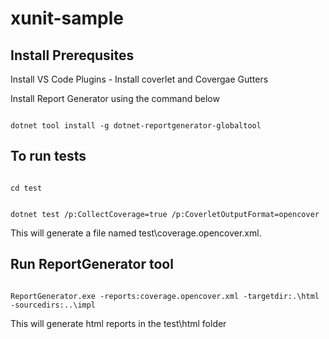 xunit-sample
====================

Install Prerequsites
---------------------
Install VS Code Plugins - Install coverlet and Covergae Gutters

Install Report Generator using the command below

<code>
dotnet tool install -g dotnet-reportgenerator-globaltool
</code>

To run tests
------------

<code>
cd test

dotnet test /p:CollectCoverage=true /p:CoverletOutputFormat=opencover
</code>
  
This will generate a file named test\coverage.opencover.xml.

Run ReportGenerator tool
------------------------
<code>
ReportGenerator.exe -reports:coverage.opencover.xml -targetdir:.\html -sourcedirs:..\impl
</code>


This will generate html reports in the test\html folder
